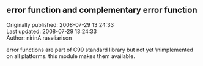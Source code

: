 ## error function and complementary error function  
Originally published: 2008-07-29 13:24:33  
Last updated: 2008-07-29 13:24:33  
Author: nirinA raseliarison  
  
error functions are part of C99 standard library but not yet\nimplemented on all platforms. this module makes them available.